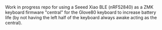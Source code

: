Work in progress repo for using a Seeed Xiao BLE (nRF52840) as a ZMK keyboard firmware "central" for the Glove80 keyboard to increase battery life (by not having the left half of the keyboard always awake acting as the central).
